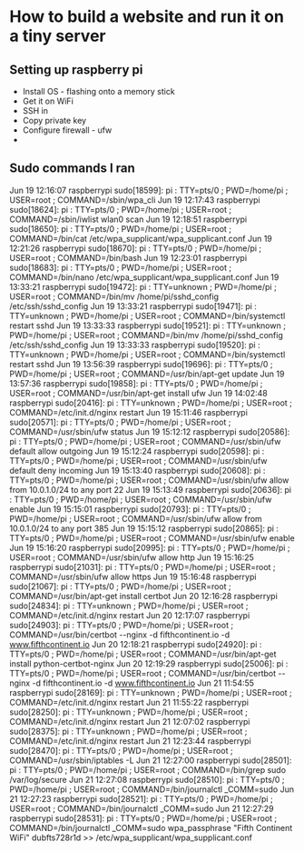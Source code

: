 # How to build a website and run it on a tiny server

## Setting up raspberry pi

- Install OS - flashing onto a memory stick
- Get it on WiFi
- SSH in
- Copy private key
- Configure firewall - ufw
- 


## Sudo commands I ran

Jun 19 12:16:07 raspberrypi sudo[18599]:       pi : TTY=pts/0 ; PWD=/home/pi ; USER=root ; COMMAND=/sbin/wpa_cli
Jun 19 12:17:43 raspberrypi sudo[18624]:       pi : TTY=pts/0 ; PWD=/home/pi ; USER=root ; COMMAND=/sbin/iwlist wlan0 scan
Jun 19 12:18:51 raspberrypi sudo[18650]:       pi : TTY=pts/0 ; PWD=/home/pi ; USER=root ; COMMAND=/bin/cat /etc/wpa_supplicant/wpa_supplicant.conf
Jun 19 12:21:26 raspberrypi sudo[18670]:       pi : TTY=pts/0 ; PWD=/home/pi ; USER=root ; COMMAND=/bin/bash
Jun 19 12:23:01 raspberrypi sudo[18683]:       pi : TTY=pts/0 ; PWD=/home/pi ; USER=root ; COMMAND=/bin/nano /etc/wpa_supplicant/wpa_supplicant.conf
Jun 19 13:33:21 raspberrypi sudo[19472]:       pi : TTY=unknown ; PWD=/home/pi ; USER=root ; COMMAND=/bin/mv /home/pi/sshd_config /etc/ssh/sshd_config
Jun 19 13:33:21 raspberrypi sudo[19471]:       pi : TTY=unknown ; PWD=/home/pi ; USER=root ; COMMAND=/bin/systemctl restart sshd
Jun 19 13:33:33 raspberrypi sudo[19521]:       pi : TTY=unknown ; PWD=/home/pi ; USER=root ; COMMAND=/bin/mv /home/pi/sshd_config /etc/ssh/sshd_config
Jun 19 13:33:33 raspberrypi sudo[19520]:       pi : TTY=unknown ; PWD=/home/pi ; USER=root ; COMMAND=/bin/systemctl restart sshd
Jun 19 13:56:39 raspberrypi sudo[19696]:       pi : TTY=pts/0 ; PWD=/home/pi ; USER=root ; COMMAND=/usr/bin/apt-get update
Jun 19 13:57:36 raspberrypi sudo[19858]:       pi : TTY=pts/0 ; PWD=/home/pi ; USER=root ; COMMAND=/usr/bin/apt-get install ufw
Jun 19 14:02:48 raspberrypi sudo[20416]:       pi : TTY=unknown ; PWD=/home/pi ; USER=root ; COMMAND=/etc/init.d/nginx restart
Jun 19 15:11:46 raspberrypi sudo[20571]:       pi : TTY=pts/0 ; PWD=/home/pi ; USER=root ; COMMAND=/usr/sbin/ufw status
Jun 19 15:12:12 raspberrypi sudo[20586]:       pi : TTY=pts/0 ; PWD=/home/pi ; USER=root ; COMMAND=/usr/sbin/ufw default allow outgoing
Jun 19 15:12:24 raspberrypi sudo[20598]:       pi : TTY=pts/0 ; PWD=/home/pi ; USER=root ; COMMAND=/usr/sbin/ufw default deny incoming
Jun 19 15:13:40 raspberrypi sudo[20608]:       pi : TTY=pts/0 ; PWD=/home/pi ; USER=root ; COMMAND=/usr/sbin/ufw allow from 10.0.1.0/24 to any port 22
Jun 19 15:13:49 raspberrypi sudo[20636]:       pi : TTY=pts/0 ; PWD=/home/pi ; USER=root ; COMMAND=/usr/sbin/ufw enable
Jun 19 15:15:01 raspberrypi sudo[20793]:       pi : TTY=pts/0 ; PWD=/home/pi ; USER=root ; COMMAND=/usr/sbin/ufw allow from 10.0.1.0/24 to any port 385
Jun 19 15:15:12 raspberrypi sudo[20865]:       pi : TTY=pts/0 ; PWD=/home/pi ; USER=root ; COMMAND=/usr/sbin/ufw enable
Jun 19 15:16:20 raspberrypi sudo[20995]:       pi : TTY=pts/0 ; PWD=/home/pi ; USER=root ; COMMAND=/usr/sbin/ufw allow http
Jun 19 15:16:25 raspberrypi sudo[21031]:       pi : TTY=pts/0 ; PWD=/home/pi ; USER=root ; COMMAND=/usr/sbin/ufw allow https
Jun 19 15:16:48 raspberrypi sudo[21067]:       pi : TTY=pts/0 ; PWD=/home/pi ; USER=root ; COMMAND=/usr/bin/apt-get install certbot
Jun 20 12:16:28 raspberrypi sudo[24834]:       pi : TTY=unknown ; PWD=/home/pi ; USER=root ; COMMAND=/etc/init.d/nginx restart
Jun 20 12:17:07 raspberrypi sudo[24903]:       pi : TTY=pts/0 ; PWD=/home/pi ; USER=root ; COMMAND=/usr/bin/certbot --nginx -d fifthcontinent.io -d www.fifthcontinent.io
Jun 20 12:18:21 raspberrypi sudo[24920]:       pi : TTY=pts/0 ; PWD=/home/pi ; USER=root ; COMMAND=/usr/bin/apt-get install python-certbot-nginx
Jun 20 12:19:29 raspberrypi sudo[25006]:       pi : TTY=pts/0 ; PWD=/home/pi ; USER=root ; COMMAND=/usr/bin/certbot --nginx -d fifthcontinent.io -d www.fifthcontinent.io
Jun 21 11:54:55 raspberrypi sudo[28169]:       pi : TTY=unknown ; PWD=/home/pi ; USER=root ; COMMAND=/etc/init.d/nginx restart
Jun 21 11:55:22 raspberrypi sudo[28250]:       pi : TTY=unknown ; PWD=/home/pi ; USER=root ; COMMAND=/etc/init.d/nginx restart
Jun 21 12:07:02 raspberrypi sudo[28375]:       pi : TTY=unknown ; PWD=/home/pi ; USER=root ; COMMAND=/etc/init.d/nginx restart
Jun 21 12:23:44 raspberrypi sudo[28470]:       pi : TTY=pts/0 ; PWD=/home/pi ; USER=root ; COMMAND=/usr/sbin/iptables -L
Jun 21 12:27:00 raspberrypi sudo[28501]:       pi : TTY=pts/0 ; PWD=/home/pi ; USER=root ; COMMAND=/bin/grep sudo /var/log/secure
Jun 21 12:27:08 raspberrypi sudo[28510]:       pi : TTY=pts/0 ; PWD=/home/pi ; USER=root ; COMMAND=/bin/journalctl _COMM=sudo
Jun 21 12:27:23 raspberrypi sudo[28521]:       pi : TTY=pts/0 ; PWD=/home/pi ; USER=root ; COMMAND=/bin/journalctl _COMM=sudo
Jun 21 12:27:29 raspberrypi sudo[28531]:       pi : TTY=pts/0 ; PWD=/home/pi ; USER=root ; COMMAND=/bin/journalctl _COMM=sudo
wpa_passphrase "Fifth Continent WiFi" dubfts728r1d >>  /etc/wpa_supplicant/wpa_supplicant.conf